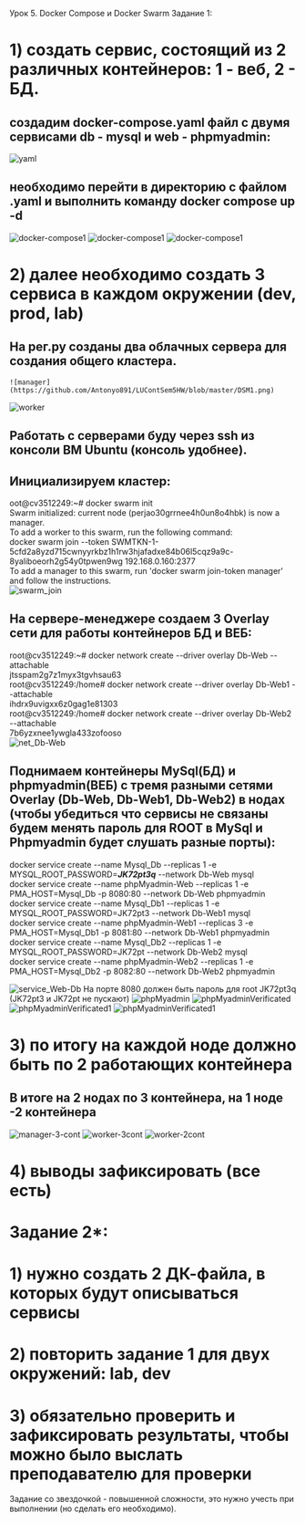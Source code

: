 Урок 5. Docker Compose и Docker Swarm
Задание 1:
# 1) создать сервис, состоящий из 2 различных контейнеров: 1 - веб, 2 - БД. <br>
  ## создадим docker-compose.yaml файл с двумя сервисами db - mysql и web - phpmyadmin: <br>
   ![yaml](https://github.com/Antonyo891/LUContSem5HW/blob/master/yaml11.png)
   ## необходимо перейти в директорию с файлом .yaml и выполнить команду docker compose up -d
   ![docker-compose1](https://github.com/Antonyo891/LUContSem5HW/blob/master/DC1.2.png)
   ![docker-compose1](https://github.com/Antonyo891/LUContSem5HW/blob/master/DC1.4.png)
   ![docker-compose1](https://github.com/Antonyo891/LUContSem5HW/blob/master/DC1.3.png)
# 2) далее необходимо создать 3 сервиса в каждом окружении (dev, prod, lab) <br>
## На рег.ру созданы два облачных сервера для создания общего кластера.
    ![manager](https://github.com/Antonyo891/LUContSem5HW/blob/master/DSM1.png)
   ![worker](https://github.com/Antonyo891/LUContSem5HW/blob/master/DSW1.png)
   ## Работать с серверами буду через ssh из консоли ВМ Ubuntu (консоль удобнее).<br>
   ## Инициализируем кластер:<br>
   oot@cv3512249:~# docker swarm init <br>
   Swarm initialized: current node (perjao30grrnee4h0un8o4hbk) is now a manager.<br>
   To add a worker to this swarm, run the following command:<br>
   docker swarm join --token SWMTKN-1-5cfd2a8yzd715cwnyyrkbz1h1rw3hjafadxe84b06l5cqz9a9c-8yaliboeorh2g54y0tpwen9wg 192.168.0.160:2377<br>
   To add a manager to this swarm, run 'docker swarm join-token manager' and follow the instructions.<br>
   ![swarm_join](https://github.com/Antonyo891/LUContSem5HW/blob/master/DS2.png)
   ## На сервере-менеджере создаем 3 Overlay сети для работы контейнеров БД и ВЕБ: <br>
   root@cv3512249:~# docker network create --driver overlay Db-Web --attachable <br>
   jtsspam2g7z1myx3tgvhsau63 <br>
   root@cv3512249:/home# docker network create --driver overlay Db-Web1 --attachable <br>
   ihdrx9uvigxx6z0gag1e81303 <br>
   root@cv3512249:/home# docker network create --driver overlay Db-Web2 --attachable <br>
   7b6yzxnee1ywgla433zofooso <br>
   ![net_Db-Web](https://github.com/Antonyo891/LUContSem5HW/blob/master/Net1.png)
   ## Поднимаем контейнеры MySql(БД) и phpmyadmin(ВЕБ) с тремя разными сетями Overlay (Db-Web, Db-Web1, Db-Web2) в нодах (чтобы убедиться что сервисы не связаны будем менять пароль для ROOT в MySql и Phpmyadmin будет слушать разные порты): <br>
   docker service create --name Mysql_Db --replicas 1 -e MYSQL_ROOT_PASSWORD=***JK72pt3q*** --network Db-Web mysql <br>
   docker service create --name phpMyadmin-Web --replicas 1 -e PMA_HOST=Mysql_Db -p 8080:80 --network Db-Web phpmyadmin <br>
   docker service create --name Mysql_Db1 --replicas 1 -e MYSQL_ROOT_PASSWORD=JK72pt3 --network Db-Web1 mysql <br>
   docker service create --name phpMyadmin-Web1 --replicas 3 -e PMA_HOST=Mysql_Db1 -p 8081:80 --network Db-Web1 phpmyadmin <br>
   docker service create --name Mysql_Db2 --replicas 1 -e MYSQL_ROOT_PASSWORD=JK72pt --network Db-Web2 mysql <br>
   docker service create --name phpMyadmin-Web2 --replicas 1 -e PMA_HOST=Mysql_Db2 -p 8082:80 --network Db-Web2 phpmyadmin <br>
   
   ![service_Web-Db](https://github.com/Antonyo891/LUContSem5HW/blob/master/ServiceDb-Web.png)
   На порте 8080 должен быть пароль для root JK72pt3q (JK72pt3 и JK72pt не пускают) 
   ![phpMyadmin](https://github.com/Antonyo891/LUContSem5HW/blob/master/TestT1.1.png)
   ![phpMyadminVerificated](https://github.com/Antonyo891/LUContSem5HW/blob/master/TestT1.1.2.png)
   ![phpMyadminVerificated1](https://github.com/Antonyo891/LUContSem5HW/blob/master/MSQL1.png)
   ![phpMyadminVerificated1](https://github.com/Antonyo891/LUContSem5HW/blob/master/MSQL2.png)
# 3) по итогу на каждой ноде должно быть по 2 работающих контейнера <br>
   ## В итоге на 2 нодах по 3 контейнера, на 1 ноде -2 контейнера <br>
   ![manager-3-cont](https://github.com/Antonyo891/LUContSem5HW/blob/master/manager3conte.png)
   ![worker-3cont](https://github.com/Antonyo891/LUContSem5HW/blob/master/woker2cont.png)
   ![worker-2cont](https://github.com/Antonyo891/LUContSem5HW/blob/master/woker3cont.png)
# 4) выводы зафиксировать (все есть)<br>

# Задание 2*: <br> 
# 1) нужно создать 2 ДК-файла, в которых будут описываться сервисы <br>
# 2) повторить задание 1 для двух окружений: lab, dev
# 3) обязательно проверить и зафиксировать результаты, чтобы можно было выслать преподавателю для проверки

Задание со звездочкой - повышенной сложности, это нужно учесть при выполнении (но сделать его необходимо).
